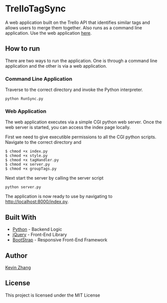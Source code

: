 # TrelloTagSync

A web application built on the Trello API that identifies similar tags and allows users to merge them together. Also runs as a command line application. Use the web application [here](https://www.google.ca).

## How to run

There are two ways to run the application. One is through a command line application and the other is via a web application.

### Command Line Application

Traverse to the correct directory and invoke the Python interpreter.

```
python RunSync.py
```

### Web Application

The web application executes via a simple CGI python web server. Once the web server is started, you can access the index page locally.

First we need to give executible permissions to all the CGI python scripts.
Navigate to the correct directory and

```
$ chmod +x index.py
$ chmod +x style.py
$ chmod +x tagHandler.py
$ chmod +x server.py
$ chmod +x groupTags.py
```

Next start the server by calling the server script

```
python server.py
```

The application is now ready to use by navigating to [http://localhost:8000/index.py](http://localhost:8000/index.py).


## Built With

* [Python](https://www.python.org) - Backend Logic
* [jQuery](https://jquery.com) - Front-End Library
* [BootStrap](http://getbootstrap.com) - Responsive Front-End Framework

## Author

[Kevin Zhang](https://www.linkedin.com/in/kevin-zhang-659110114?)

## License

This project is licensed under the MIT License